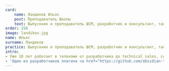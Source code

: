 ```yaml
---
card:
    name: Ландиков Ильяс
    post: Преподаватель Школы
    text: Выпускник и преподаватель ШСМ, разработчик и консультант, танцор
order: 150
image: landikov.jpg
name: Ильяс
surname: Ландиков
practice: Выпускник и преподаватель ШСМ, разработчик и консультант, танцор
intro:
- Уже 10 лет работает в телекоме от разработчика до technical sales, сейчас консультирует на фрилансе. Создает танго-сообщество в Бишкеке (Кыргызстан), 10 лет в танго.
- 'Один из разработчиков плагина <a href="https://github.com/obsidian-tasks-group/obsidian-tasks" target="_blank">Tasks</a> для Obsidian. Жил в 7 странах, говорит на 6 языках.'
---
```


